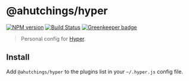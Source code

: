 # @ahutchings/hyper

[![NPM version](https://img.shields.io/npm/v/@ahutchings/hyper.svg)](https://npmjs.org/package/@ahutchings/hyper)
[![Build Status](https://travis-ci.org/ahutchings/hyper.svg?branch=master)](https://travis-ci.org/ahutchings/hyper)
[![Greenkeeper badge](https://badges.greenkeeper.io/ahutchings/hyper.svg)](https://greenkeeper.io/)

> Personal config for [Hyper](https://hyper.is/).


## Install

Add `@ahutchings/hyper` to the plugins list in your `~/.hyper.js` config file.
